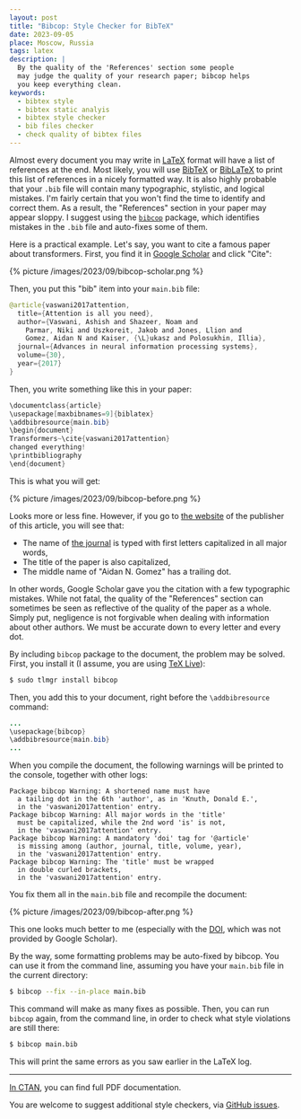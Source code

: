 ```yaml
---
layout: post
title: "Bibcop: Style Checker for BibTeX"
date: 2023-09-05
place: Moscow, Russia
tags: latex
description: |
  By the quality of the 'References' section some people
  may judge the quality of your research paper; bibcop helps
  you keep everything clean.
keywords:
  - bibtex style
  - bibtex static analyis
  - bibtex style checker
  - bib files checker
  - check quality of bibtex files
---
```


Almost every document you may write in 
[LaTeX](https://en.wikipedia.org/wiki/LaTeX) format will
have a list of references at the end. Most likely, you will
use [BibTeX](https://www.ctan.org/pkg/bibtex) 
or [BibLaTeX](https://www.ctan.org/pkg/biblatex) 
to print this list of references in a nicely formatted way.
It is also highly probable that your `.bib` file will contain
many typographic, stylistic, and logical mistakes. I'm fairly
certain that you won't find the time to identify and correct them.
As a result, the "References" section in your paper may appear sloppy.
I suggest using the [`bibcop`](https://www.ctan.org/pkg/bibcop) 
package, which identifies mistakes in the `.bib` file 
and auto-fixes some of them.

<!--more-->

Here is a practical example. Let's say, you want to 
cite a famous paper about transformers. First, you find it in
[Google Scholar](https://scholar.google.com/) and click "Cite":

{% picture /images/2023/09/bibcop-scholar.png %}

Then, you put this "bib" item into your `main.bib` file:

```java
@article{vaswani2017attention,
  title={Attention is all you need},
  author={Vaswani, Ashish and Shazeer, Noam and 
    Parmar, Niki and Uszkoreit, Jakob and Jones, Llion and 
    Gomez, Aidan N and Kaiser, {\L}ukasz and Polosukhin, Illia},
  journal={Advances in neural information processing systems},
  volume={30},
  year={2017}
}
```

Then, you write something like this in your paper:

```java
\documentclass{article}
\usepackage[maxbibnames=9]{biblatex}
\addbibresource{main.bib}
\begin{document}
Transformers~\cite{vaswani2017attention} 
changed everything!
\printbibliography
\end{document}
```

This is what you will get:

{% picture /images/2023/09/bibcop-before.png %}

Looks more or less fine. 
However, if you go to [the website](https://proceedings.neurips.cc/paper_files/paper/2017) 
of the publisher of this article, you will see that:
  
  * The name of [the journal](https://proceedings.neurips.cc/) is typed with first letters capitalized in all major words,
  * The title of the paper is also capitalized,
  * The middle name of "Aidan N. Gomez" has a trailing dot.

In other words, Google Scholar gave you the citation with a few typographic
mistakes. While not fatal, the quality of the "References" section 
can sometimes be seen as reflective of the quality of the paper as a whole. 
Simply put, negligence is not forgivable when dealing with information about other authors. 
We must be accurate down to every letter and every dot.

By including `bibcop` package to the document, the problem may be solved.
First, you install it (I assume, you are using [TeX Live](https://tug.org/texlive/)):

```bash
$ sudo tlmgr install bibcop
```

Then, you add this to your document, right before the `\addbibresource` command:


```java
...
\usepackage{bibcop}
\addbibresource{main.bib}
...
```

When you compile the document, the following warnings will be printed
to the console, together with other logs:

```
Package bibcop Warning: A shortened name must have 
  a tailing dot in the 6th 'author', as in 'Knuth, Donald E.', 
  in the 'vaswani2017attention' entry.
Package bibcop Warning: All major words in the 'title' 
  must be capitalized, while the 2nd word 'is' is not, 
  in the 'vaswani2017attention' entry.
Package bibcop Warning: A mandatory 'doi' tag for '@article' 
  is missing among (author, journal, title, volume, year), 
  in the 'vaswani2017attention' entry.
Package bibcop Warning: The 'title' must be wrapped 
  in double curled brackets, 
  in the 'vaswani2017attention' entry.
```

You fix them all in the `main.bib` file and recompile the document:

{% picture /images/2023/09/bibcop-after.png %}

This one looks much better to me 
(especially with the [DOI](https://en.wikipedia.org/wiki/Digital_object_identifier), which 
was not provided by Google Scholar).

By the way, some formatting problems may be auto-fixed by bibcop.
You can use it from the command line, assuming you have your
`main.bib` file in the current directory:

```bash
$ bibcop --fix --in-place main.bib
```

This command will make as many fixes as possible. 
Then, you can run `bibcop` again, from the command line, 
in order to check what style violations are still there:

```bash
$ bibcop main.bib
```

This will print the same errors as you saw earlier in the LaTeX log.

<hr/>

[In CTAN](https://ctan.org/pkg/bibcop), you can find full PDF documentation.

You are welcome to suggest additional style checkers, 
via [GitHub issues](https://github.com/yegor256/bibcop).

